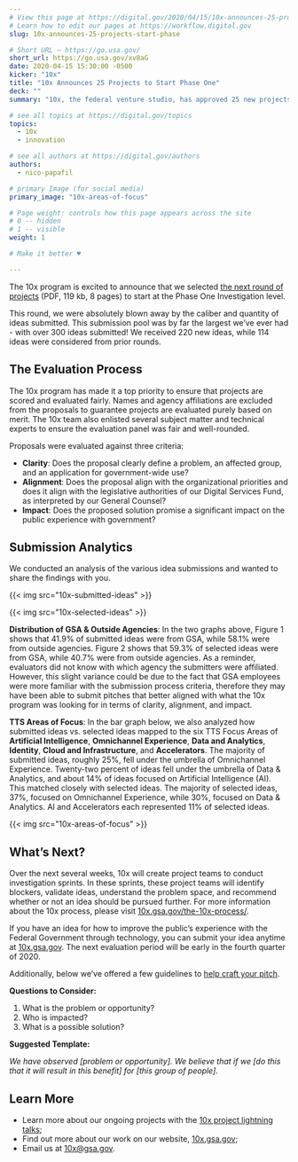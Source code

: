 ```yaml
---
# View this page at https://digital.gov/2020/04/15/10x-announces-25-projects-start-phase
# Learn how to edit our pages at https://workflow.digital.gov
slug: 10x-announces-25-projects-start-phase

# Short URL — https://go.usa.gov/
short_url: https://go.usa.gov/xv8aG
date: 2020-04-15 15:30:00 -0500
kicker: "10x"
title: "10x Announces 25 Projects to Start Phase One"
deck: ""
summary: "10x, the federal venture studio, has approved 25 new projects for Phase One funding."

# see all topics at https://digital.gov/topics
topics: 
  - 10x
  - innovation

# see all authors at https://digital.gov/authors
authors: 
  - nico-papafil

# primary Image (for social media)
primary_image: "10x-areas-of-focus"

# Page weight: controls how this page appears across the site
# 0 -- hidden
# 1 -- visible
weight: 1

# Make it better ♥

---
```


The 10x program is excited to announce that we selected [the next round of projects](https://digital.gov/pdf/10x-FY20-Round-1-Selected-Projects.pdf) (PDF, 119 kb, 8 pages) to start at the Phase One Investigation level.  

This round, we were absolutely blown away by the caliber and quantity of ideas submitted. This submission pool was by far the largest we’ve ever had - with over 300 ideas submitted! We received 220 new ideas, while 114 ideas were considered from prior rounds. 

## The Evaluation Process 

The 10x program has made it a top priority to ensure that projects are scored and evaluated fairly. Names and agency affiliations are excluded from the proposals to guarantee projects are evaluated purely based on merit. The 10x team also enlisted several subject matter and technical experts to ensure the evaluation panel was fair and well-rounded. 

Proposals were evaluated against three criteria: 

- **Clarity**: Does the proposal clearly define a problem, an affected group, and an application for government-wide use? 
- **Alignment**: Does the proposal align with the organizational priorities and does it align with the legislative authorities of our Digital Services Fund, as interpreted by our General Counsel? 
- **Impact**: Does the proposed solution promise a significant impact on the public experience with government?

## Submission Analytics

We conducted an analysis of the various idea submissions and wanted to share the findings with you. 

{{< img src="10x-submitted-ideas" >}}

{{< img src="10x-selected-ideas" >}}

**Distribution of GSA & Outside Agencies**: In the two graphs above, Figure 1 shows that 41.9% of submitted ideas were from GSA, while 58.1% were from outside agencies. Figure 2 shows that 59.3% of selected ideas were from GSA, while 40.7% were from outside agencies. As a reminder, evaluators did not know with which agency the submitters were affiliated. However, this slight variance could be due to the fact that GSA employees were more familiar with the submission process criteria, therefore they may have been able to submit pitches that better aligned with what the 10x program was looking for in terms of clarity, alignment, and impact. 

**TTS Areas of Focus**: In the bar graph below, we also analyzed how submitted ideas vs. selected ideas mapped to the six TTS Focus Areas of **Artificial Intelligence**, **Omnichannel Experience**, **Data and Analytics**, **Identity**, **Cloud and Infrastructure**, and **Accelerators**. The majority of submitted ideas, roughly 25%, fell under the umbrella of Omnichannel Experience. Twenty-two percent of ideas fell under the umbrella of Data & Analytics, and about 14% of ideas focused on Artificial Intelligence (AI). This matched closely with selected ideas. The majority of selected ideas, 37%, focused on Omnichannel Experience, while 30%, focused on Data & Analytics. AI and Accelerators each represented 11% of selected ideas.

{{< img src="10x-areas-of-focus" >}}

## What’s Next?

Over the next several weeks, 10x will create project teams to conduct investigation sprints. In these sprints, these project teams will identify blockers, validate ideas, understand the problem space, and recommend whether or not an idea should be pursued further. For more information about the 10x process, please visit [10x.gsa.gov/the-10x-process/](https://10x.gsa.gov/the-10x-process/).

If you have an idea for how to improve the public’s experience with the Federal Government through technology, you can submit your idea anytime at [10x.gsa.gov](https://10x.gsa.gov). The next evaluation period will be early in the fourth quarter of 2020. 

Additionally, below we’ve offered a few guidelines to [help craft your pitch](https://digital.gov/event/2019/07/17/an-introduction-10x-how-get-your-idea-funded/). 

**Questions to Consider:** 

1. What is the problem or opportunity? 
2. Who is impacted? 
3. What is a possible solution? 

**Suggested Template:** 

_We have observed [problem or opportunity]. We believe that if we [do this that it will result in this benefit] for [this group of people]._ 

## Learn More

- Learn more about our ongoing projects with the [10x project lightning talks](https://www.youtube.com/watch?v=S5DO-R2iy54); 
- Find out more about our work on our website, [10x.gsa.gov](https://10x.gsa.gov); 
- Email us at [10x@gsa.gov](mailto:10x@gsa.gov). 
